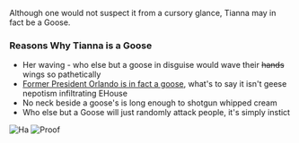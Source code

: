 Although one would not suspect it from a cursory glance, Tianna may in fact be a Goose. 

### Reasons Why Tianna is a Goose
* Her waving - who else but a goose in disguise would wave their ~~hands~~ wings so pathetically 
* [Former President Orlando is in fact a goose](https://orlandolookslikeagoose.com/), what's to say it isn't geese nepotism infiltrating EHouse
* No neck beside a goose's is long enough to shotgun whipped cream
* Who else but a Goose will just randomly attack people, it's simply instict 

![Ha](https://cdn.discordapp.com/attachments/479731944360509450/838583109879857172/result_plPe6pw.png)
![Proof](https://cdn.discordapp.com/attachments/838560590032797707/838573594262896658/ImageForSite.PNG)
